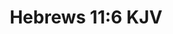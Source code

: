 ---
title: "Hebrews 11:6 KJV"
cc-type: quote
quote: "But without faith it is impossible to please him: for he that cometh to God must believe that he is, and that he is a rewarder of them that diligently seek him."
attribution: "Hebrews 11:6 KJV"
tags:
  - Belief in God
  - Hebrews
---